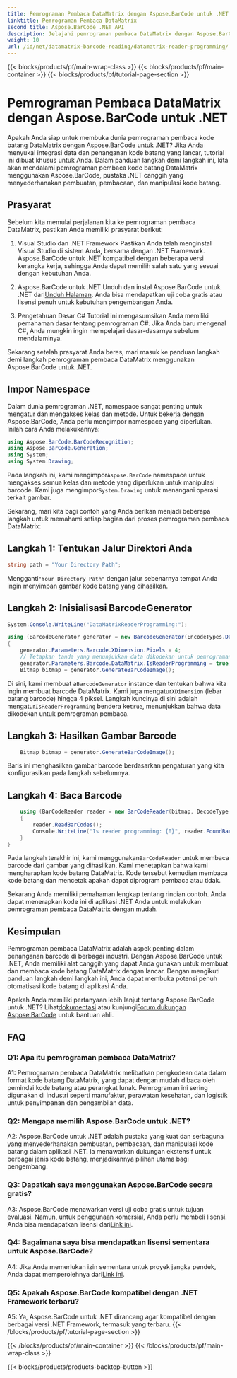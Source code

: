 ```yaml
---
title: Pemrograman Pembaca DataMatrix dengan Aspose.BarCode untuk .NET
linktitle: Pemrograman Pembaca DataMatrix
second_title: Aspose.BarCode .NET API
description: Jelajahi pemrograman pembaca DataMatrix dengan Aspose.BarCode untuk .NET. Pelajari cara membuat dan membaca kode batang DataMatrix di aplikasi .NET Anda dengan panduan komprehensif ini.
weight: 10
url: /id/net/datamatrix-barcode-reading/datamatrix-reader-programming/
---
```


{{< blocks/products/pf/main-wrap-class >}}
{{< blocks/products/pf/main-container >}}
{{< blocks/products/pf/tutorial-page-section >}}

# Pemrograman Pembaca DataMatrix dengan Aspose.BarCode untuk .NET

Apakah Anda siap untuk membuka dunia pemrograman pembaca kode batang DataMatrix dengan Aspose.BarCode untuk .NET? Jika Anda menyukai integrasi data dan penanganan kode batang yang lancar, tutorial ini dibuat khusus untuk Anda. Dalam panduan langkah demi langkah ini, kita akan mendalami pemrograman pembaca kode batang DataMatrix menggunakan Aspose.BarCode, pustaka .NET canggih yang menyederhanakan pembuatan, pembacaan, dan manipulasi kode batang. 

## Prasyarat

Sebelum kita memulai perjalanan kita ke pemrograman pembaca DataMatrix, pastikan Anda memiliki prasyarat berikut:

1. Visual Studio dan .NET Framework
Pastikan Anda telah menginstal Visual Studio di sistem Anda, bersama dengan .NET Framework. Aspose.BarCode untuk .NET kompatibel dengan beberapa versi kerangka kerja, sehingga Anda dapat memilih salah satu yang sesuai dengan kebutuhan Anda.

2. Aspose.BarCode untuk .NET
 Unduh dan instal Aspose.BarCode untuk .NET dari[Unduh Halaman](https://releases.aspose.com/barcode/net/). Anda bisa mendapatkan uji coba gratis atau lisensi penuh untuk kebutuhan pengembangan Anda.

3. Pengetahuan Dasar C#
Tutorial ini mengasumsikan Anda memiliki pemahaman dasar tentang pemrograman C#. Jika Anda baru mengenal C#, Anda mungkin ingin mempelajari dasar-dasarnya sebelum mendalaminya.

Sekarang setelah prasyarat Anda beres, mari masuk ke panduan langkah demi langkah pemrograman pembaca DataMatrix menggunakan Aspose.BarCode untuk .NET.

## Impor Namespace

Dalam dunia pemrograman .NET, namespace sangat penting untuk mengatur dan mengakses kelas dan metode. Untuk bekerja dengan Aspose.BarCode, Anda perlu mengimpor namespace yang diperlukan. Inilah cara Anda melakukannya:

```csharp
using Aspose.BarCode.BarCodeRecognition;
using Aspose.BarCode.Generation;
using System;
using System.Drawing;
```

 Pada langkah ini, kami mengimpor`Aspose.BarCode` namespace untuk mengakses semua kelas dan metode yang diperlukan untuk manipulasi barcode. Kami juga mengimpor`System.Drawing` untuk menangani operasi terkait gambar.

Sekarang, mari kita bagi contoh yang Anda berikan menjadi beberapa langkah untuk memahami setiap bagian dari proses pemrograman pembaca DataMatrix:

## Langkah 1: Tentukan Jalur Direktori Anda

```csharp
string path = "Your Directory Path";
```

 Mengganti`"Your Directory Path"` dengan jalur sebenarnya tempat Anda ingin menyimpan gambar kode batang yang dihasilkan.

## Langkah 2: Inisialisasi BarcodeGenerator

```csharp
System.Console.WriteLine("DataMatrixReaderProgramming:");

using (BarcodeGenerator generator = new BarcodeGenerator(EncodeTypes.DataMatrix, "Aspose"))
{
    generator.Parameters.Barcode.XDimension.Pixels = 4;
    // Tetapkan tanda yang menunjukkan data dikodekan untuk pemrograman pembaca
    generator.Parameters.Barcode.DataMatrix.IsReaderProgramming = true;
    Bitmap bitmap = generator.GenerateBarCodeImage();
```

 Di sini, kami membuat a`BarcodeGenerator` instance dan tentukan bahwa kita ingin membuat barcode DataMatrix. Kami juga mengatur`XDimension` (lebar batang barcode) hingga 4 piksel. Langkah kuncinya di sini adalah mengatur`IsReaderProgramming` bendera ke`true`, menunjukkan bahwa data dikodekan untuk pemrograman pembaca.

## Langkah 3: Hasilkan Gambar Barcode

```csharp
    Bitmap bitmap = generator.GenerateBarCodeImage();
```

Baris ini menghasilkan gambar barcode berdasarkan pengaturan yang kita konfigurasikan pada langkah sebelumnya.

## Langkah 4: Baca Barcode

```csharp
    using (BarCodeReader reader = new BarCodeReader(bitmap, DecodeType.DataMatrix))
    {
        reader.ReadBarCodes();
        Console.WriteLine("Is reader programming: {0}", reader.FoundBarCodes[0].Extended.DataMatrix.IsReaderProgramming);
    }
}
```

 Pada langkah terakhir ini, kami menggunakan`BarCodeReader` untuk membaca barcode dari gambar yang dihasilkan. Kami menetapkan bahwa kami mengharapkan kode batang DataMatrix. Kode tersebut kemudian membaca kode batang dan mencetak apakah dapat diprogram pembaca atau tidak.

Sekarang Anda memiliki pemahaman lengkap tentang rincian contoh. Anda dapat menerapkan kode ini di aplikasi .NET Anda untuk melakukan pemrograman pembaca DataMatrix dengan mudah.

## Kesimpulan

Pemrograman pembaca DataMatrix adalah aspek penting dalam penanganan barcode di berbagai industri. Dengan Aspose.BarCode untuk .NET, Anda memiliki alat canggih yang dapat Anda gunakan untuk membuat dan membaca kode batang DataMatrix dengan lancar. Dengan mengikuti panduan langkah demi langkah ini, Anda dapat membuka potensi penuh otomatisasi kode batang di aplikasi Anda.

 Apakah Anda memiliki pertanyaan lebih lanjut tentang Aspose.BarCode untuk .NET? Lihat[dokumentasi](https://reference.aspose.com/barcode/net/) atau kunjungi[Forum dukungan Aspose.BarCode](https://forum.aspose.com/c/barcode/13) untuk bantuan ahli.

## FAQ

### Q1: Apa itu pemrograman pembaca DataMatrix?

A1: Pemrograman pembaca DataMatrix melibatkan pengkodean data dalam format kode batang DataMatrix, yang dapat dengan mudah dibaca oleh pemindai kode batang atau perangkat lunak. Pemrograman ini sering digunakan di industri seperti manufaktur, perawatan kesehatan, dan logistik untuk penyimpanan dan pengambilan data.

### Q2: Mengapa memilih Aspose.BarCode untuk .NET?

A2: Aspose.BarCode untuk .NET adalah pustaka yang kuat dan serbaguna yang menyederhanakan pembuatan, pembacaan, dan manipulasi kode batang dalam aplikasi .NET. Ia menawarkan dukungan ekstensif untuk berbagai jenis kode batang, menjadikannya pilihan utama bagi pengembang.

### Q3: Dapatkah saya menggunakan Aspose.BarCode secara gratis?

 A3: Aspose.BarCode menawarkan versi uji coba gratis untuk tujuan evaluasi. Namun, untuk penggunaan komersial, Anda perlu membeli lisensi. Anda bisa mendapatkan lisensi dari[Link ini](https://purchase.aspose.com/buy).

### Q4: Bagaimana saya bisa mendapatkan lisensi sementara untuk Aspose.BarCode?

 A4: Jika Anda memerlukan izin sementara untuk proyek jangka pendek, Anda dapat memperolehnya dari[Link ini](https://purchase.aspose.com/temporary-license/).

### Q5: Apakah Aspose.BarCode kompatibel dengan .NET Framework terbaru?

A5: Ya, Aspose.BarCode untuk .NET dirancang agar kompatibel dengan berbagai versi .NET Framework, termasuk yang terbaru.
{{< /blocks/products/pf/tutorial-page-section >}}

{{< /blocks/products/pf/main-container >}}
{{< /blocks/products/pf/main-wrap-class >}}

{{< blocks/products/products-backtop-button >}}
